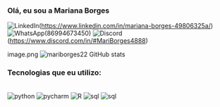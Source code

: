 ### Olá, eu sou a Mariana Borges

![LinkedIn](https://img.shields.io/badge/linkedin-%230077B5.svg?style=for-the-badge&logo=linkedin&logoColor=white)(https://www.linkedin.com/in/mariana-borges-49806325a/)
![WhatsApp](https://img.shields.io/badge/WhatsApp-25D366?style=for-the-badge&logo=whatsapp&logoColor=white)(86994673450)
![Discord](https://img.shields.io/badge/Discord-%235865F2.svg?style=for-the-badge&logo=discord&logoColor=white)(https://www.discord.com/in/#MariBorges4888)

image.png
![mariborges22 GitHub stats](https://github-readme-stats.vercel.app/api?username=mariborges22&theme=dark&show_icons=true)
### Tecnologias que eu utilizo:

<div style="display: inline_block"><br/>

<img align="center" alt="python" src="https://img.shields.io/badge/python-3670A0?style=for-the-badge&logopython=&logoColor=ffdd5)/">
<img align="center" alt="pycharm" src="https://img.shields.io/badge/pycharm-143?style=for-the-badge&logo=pycharm&logoColorblack&colorblack&labelColorgreen)/">
<img align="center" alt="R" src="https://img.shields.io/badge/r-%23276DC3.svg?style=for-the-badge&logo=r&logoColor=white/">
<img align="center" alt="sql" src="https://img.shields.io/badge/mysql-%2300f.svg?style=for-the-badge&logo=mysql&logoColor=white)/">
<img align="center" alt="sql" src="https://img.shields.io/badge/Windows-0078D6?style=for-the-badge&logo=windows&logoColor=white)/">


